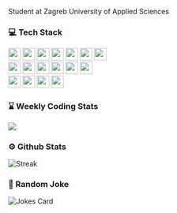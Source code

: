 <!-- 
# <img src="https://user-images.githubusercontent.com/1303154/88677602-1635ba80-d120-11ea-84d8-d263ba5fc3c0.gif" width="25px" alt="hi"> 
-->
Student at Zagreb University of Applied Sciences  


<!-- https://dev.to/envoy_/150-badges-for-github-pnk -->
### :computer: Tech Stack
<div float="left">
	<img height="25px" src="https://img.shields.io/badge/HTML5-E34F26?style=for-the-badge&logo=html5&logoColor=white" /> 
  	<img height="25px" src="https://img.shields.io/badge/CSS3-1572B6?style=for-the-badge&logo=css3&logoColor=white" />
  	<img height="25px" src="https://img.shields.io/badge/JavaScript-323330?style=for-the-badge&logo=javascript&logoColor=F7DF1E" />
  	<img height="25px" src="https://img.shields.io/badge/TypeScript-007ACC?style=for-the-badge&logo=typescript&logoColor=white" />
  	<img height="25px" src="https://img.shields.io/badge/Java-ED8B00?style=for-the-badge&logo=java&logoColor=white" />
  	<img height="25px" src="https://img.shields.io/badge/json-5E5C5C?style=for-the-badge&logo=json&logoColor=white" />
  	<img height="25px" src="https://img.shields.io/badge/MySQL-FFF?style=for-the-badge&logo=mysql&logoColor=blue" />
</div>
<div float="left">
	<img height="25px" src="https://img.shields.io/badge/Angular-DD0031?style=for-the-badge&logo=angular&logoColor=white" />
	<img height="25px" src="https://img.shields.io/badge/React-20232A?style=for-the-badge&logo=react&logoColor=61DAFB" />
	<img height="25px" src="https://img.shields.io/badge/Git-F05032?style=for-the-badge&logo=git&logoColor=white" />
  	<img height="25px" src="https://img.shields.io/badge/npm-CB3837?style=for-the-badge&logo=npm&logoColor=white" />	
  	<img height="25px" src="https://img.shields.io/badge/yarn-2c8ebb?style=for-the-badge&logo=yarn&logoColor=white" />
  	<img height="25px" src="https://img.shields.io/badge/Spring_Boot-F2F4F9?style=for-the-badge&logo=spring-boot" />
</div>

<div float="left">
	<img height="25px" src="https://img.shields.io/badge/Visual_Studio_Code-0078D4?style=for-the-badge&logo=visual%20studio%20code&logoColor=white" />
  	<img height="25px" src="https://img.shields.io/badge/IntelliJIDEA-000000.svg?style=for-the-badge&logo=intellij-idea&logoColor=white" />
  	<img height="25px" src="https://img.shields.io/badge/Postman-FF6C37?style=for-the-badge&logo=Postman&logoColor=white" />
	<img height="25px" src="https://img.shields.io/badge/Figma-F24E1E?style=for-the-badge&logo=figma&logoColor=white" />
</div>


### :hourglass: Weekly Coding Stats

<div float="left">
	<img src="https://github-readme-stats.vercel.app/api/wakatime?username=Tvrtko&theme=algolia&layout=compact" />
	<!--<img src="https://github-readme-stats.vercel.app/api/wakatime?username=Tvrtko&theme=algolia&hide_title=true" />-->
</div>

<!-- 
Top lang:
<img src="https://github-readme-stats.vercel.app/api/top-langs/?username=Tvrtk0&layout=compact&theme=algolia&hide=html,css" />

![Top Langs](https://github-readme-stats.vercel.app/api/top-langs/?username=Tvrtk0&layout=compact&theme=tokyonight&hide=html,css)
![Tvrtk0's wakatime stats](https://github-readme-stats.vercel.app/api/wakatime?username=Tvrtko&theme=tokyonight&v=2) 
-->

### :gear: Github Stats

![Streak](https://github-readme-streak-stats.herokuapp.com/?user=Tvrtk0&theme=algolia)


<!-- 
Profile visits ![visitors](http://visitor-badge.glitch.me/badge?page_id=Tvrtk0.Tvrtk0) 
![Tvrtk0's GitHub stats](https://github-readme-stats.vercel.app/api?username=Tvrtk0&count_private=true&theme=tokyonight&hide=contribs,prs&show_icons=true&hide_title=true) 
-->

### :eyes: Random Joke

![Jokes Card](https://readme-jokes.vercel.app/api?bgColor=%23050F2C&borderColor=%2300AEFF&qColor=%2300AEFF&aColor=%232DDE98)



